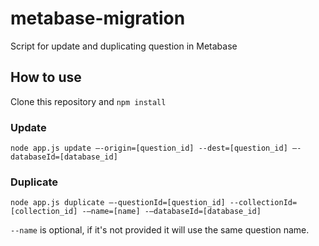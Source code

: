# metabase-migration

Script for update and duplicating question in Metabase

## How to use
Clone this repository and `npm install`

### Update

`node app.js update —-origin=[question_id] --dest=[question_id] —-databaseId=[database_id]`

### Duplicate

`node app.js duplicate —-questionId=[question_id] --collectionId=[collection_id] -—name=[name] -—databaseId=[database_id]`

`--name` is optional, if it's not provided it will use the same question name.
